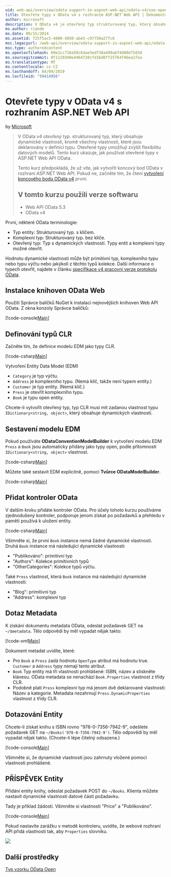 ```yaml
---
uid: web-api/overview/odata-support-in-aspnet-web-api/odata-v4/use-open-types-in-odata-v4
title: Otevřete typy v OData v4 s rozhraním ASP.NET Web API | Dokumentace Microsoftu
author: microsoft
description: V OData v4 je otevřený typ strukturovaný typ, který obsahuje dynamické vlastnosti, kromě všechny vlastnosti, které jsou deklarovány v definici typu. Otevřete...
ms.author: riande
ms.date: 09/15/2014
ms.assetid: f25f5ac5-4800-4950-abe5-c97750a27fc6
msc.legacyurl: /web-api/overview/odata-support-in-aspnet-web-api/odata-v4/use-open-types-in-odata-v4
msc.type: authoredcontent
ms.openlocfilehash: 69e2cc716a50c64ae5edf38a499abf4d80d75d3d
ms.sourcegitcommit: 0f1119340e4464720cfd16d0ff15764746ea1fea
ms.translationtype: MT
ms.contentlocale: cs-CZ
ms.lasthandoff: 04/09/2019
ms.locfileid: "59414956"
---
```

# <a name="open-types-in-odata-v4-with-aspnet-web-api"></a>Otevřete typy v OData v4 s rozhraním ASP.NET Web API

by [Microsoft](https://github.com/microsoft)

> V OData v4 *otevřený typ.* strukturovaný typ, který obsahuje dynamické vlastnosti, kromě všechny vlastnosti, které jsou deklarovány v definici typu. Otevřené typy umožňují zvýšit flexibilitu datových modelů. Tento kurz ukazuje, jak používat otevřené typy v ASP.NET Web API OData.
> 
> Tento kurz předpokládá, že už víte, jak vytvořit koncový bod OData v rozhraní ASP.NET Web API. Pokud ne, začněte tím, že čtení [vytvoření koncového bodu OData v4](create-an-odata-v4-endpoint.md) první.
> 
> ## <a name="software-versions-used-in-the-tutorial"></a>V tomto kurzu použili verze softwaru
> 
> 
> - Web API OData 5.3
> - OData v4


První, některé OData terminologie:

- Typ entity: Strukturovaný typ. s klíčem.
- Komplexní typ: Strukturovaný typ. bez klíče.
- Otevřený typ: Typ s dynamických vlastností. Typy entit a komplexní typy možné otevřít.

Hodnotu dynamické vlastnosti může být primitivní typ, komplexního typu nebo typu výčtu nebo jakýkoli z těchto typů kolekce. Další informace o typech otevřít, najdete v článku [specifikace v4 pracovní verze protokolu OData](http://www.odata.org/documentation/odata-version-4-0/).

## <a name="install-the-web-odata-libraries"></a>Instalace knihoven OData Web

Použití Správce balíčků NuGet k instalaci nejnovějších knihoven Web API OData. Z okna konzoly Správce balíčků:

[!code-console[Main](use-open-types-in-odata-v4/samples/sample1.cmd)]

## <a name="define-the-clr-types"></a>Definování typů CLR

Začněte tím, že definice modelu EDM jako typy CLR.

[!code-csharp[Main](use-open-types-in-odata-v4/samples/sample2.cs)]

Vytvoření Entity Data Model (EDM)

- `Category` je typ výčtu.
- `Address` je komplexního typu. (Nemá klíč, takže není typem entity.)
- `Customer` je typ entity. (Nemá klíč.)
- `Press` je otevřít komplexního typu.
- `Book` je typu open entity.

Chcete-li vytvořit otevřený typ, typ CLR musí mít zadanou vlastnost typu `IDictionary<string, object>`, který obsahuje dynamických vlastností.

## <a name="build-the-edm-model"></a>Sestavení modelu EDM

Pokud používáte **ODataConventionModelBuilder** k vytvoření modelu EDM `Press` a `Book` jsou automaticky přidány jako typy open, podle přítomnosti `IDictionary<string, object>` vlastnost.

[!code-csharp[Main](use-open-types-in-odata-v4/samples/sample3.cs)]

Můžete také sestavit EDM explicitně, pomocí **Tvůrce ODataModelBuilder**.

[!code-csharp[Main](use-open-types-in-odata-v4/samples/sample4.cs)]

## <a name="add-an-odata-controller"></a>Přidat kontroler OData

V dalším kroku přidáte kontroler OData. Pro účely tohoto kurzu používáme zjednodušený kontroler, podporuje jenom získat po požadavků a přehledu v paměti používá k uložení entity.

[!code-csharp[Main](use-open-types-in-odata-v4/samples/sample5.cs)]

Všimněte si, že první `Book` instance nemá žádné dynamické vlastnosti. Druhá `Book` instance má následující dynamické vlastnosti:

- "Publikováno": primitivní typ
- "Authors": Kolekce primitivních typů
- "OtherCategories": Kolekce typů výčtu.

Také `Press` vlastnost, která `Book` instance má následující dynamické vlastnosti:

- "Blog": primitivní typ
- "Address": komplexní typ

## <a name="query-the-metadata"></a>Dotaz Metadata

K získání dokumentu metadata OData, odeslat požadavek GET na `~/$metadata`. Tělo odpovědi by měl vypadat nějak takto:

[!code-xml[Main](use-open-types-in-odata-v4/samples/sample6.xml?highlight=5,21)]

Dokument metadat uvidíte, které:

- Pro `Book` a `Press` zadá hodnotu `OpenType` atribut má hodnotu true. `Customer` a `Address` typy nemají tento atribut.
- `Book` Typ entity má tři vlastnosti prohlášené: ISBN, název a stiskněte klávesu. OData metadata se nenachází `Book.Properties` vlastnost z třídy CLR.
- Podobně platí `Press` komplexní typ má jenom dvě deklarované vlastnosti: Název a kategorie. Metadata nezahrnují `Press.DynamicProperties` vlastnost z třídy CLR.

## <a name="query-an-entity"></a>Dotazování Entity

Chcete-li získat knihu s ISBN rovno "978-0-7356-7942-9", odešlete požadavek GET na `~/Books('978-0-7356-7942-9')`. Tělo odpovědi by měl vypadat nějak takto. (Chcete-li lépe čitelný odsazena.)

[!code-console[Main](use-open-types-in-odata-v4/samples/sample7.cmd?highlight=8-13,15-23)]

Všimněte si, že dynamické vlastnosti jsou zahrnuty vložené pomocí vlastnosti prohlášené.

## <a name="post-an-entity"></a>PŘÍSPĚVEK Entity

Přidání entity knihy, odeslat požadavek POST do `~/Books`. Klienta můžete nastavit dynamické vlastnosti datové části požadavku.

Tady je příklad žádosti. Všimněte si vlastnosti "Price" a "Publikováno".

[!code-console[Main](use-open-types-in-odata-v4/samples/sample8.cmd?highlight=10)]

Pokud nastavíte zarážku v metodě kontroleru, uvidíte, že webové rozhraní API přidá vlastnosti tak, aby `Properties` slovníku.

![](use-open-types-in-odata-v4/_static/image1.png)

## <a name="additional-resources"></a>Další prostředky

[Typ vzorku OData Open](http://aspnet.codeplex.com/sourcecontrol/latest#Samples/WebApi/OData/v4/ODataOpenTypeSample/ReadMe.txt)
